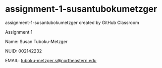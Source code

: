 # assignment-1-susantubokumetzger
assignment-1-susantubokumetzger created by GitHub Classroom

Assignment 1

Name: Susan Tuboku-Metzger

NUID: 002142232

EMAIL: tuboku-metzger.s@northeastern.edu
